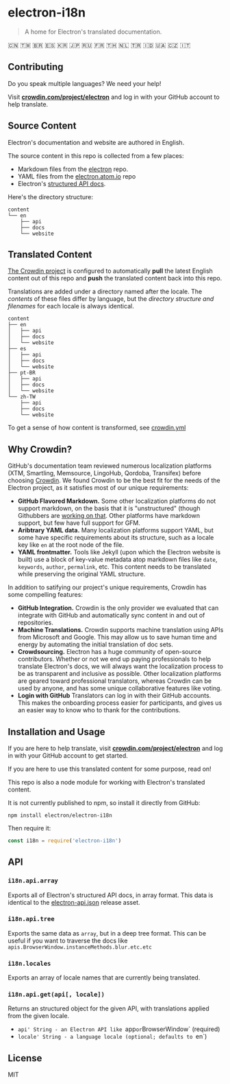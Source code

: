 # electron-i18n

> A home for Electron's translated documentation.

🇨🇳 🇹🇼 🇧🇷 🇪🇸 🇰🇷 🇯🇵 🇷🇺 🇫🇷 🇹🇭 🇳🇱 🇹🇷 🇮🇩 🇺🇦 🇨🇿 🇮🇹

## Contributing

Do you speak multiple languages? We need your help! 

Visit **[crowdin.com/project/electron](https://crowdin.com/project/electron)** and log in with your GitHub account to help translate.


## Source Content

Electron's documentation and website are authored in English.

The source content in this repo is collected from a few places:

- Markdown files from the [electron](https://github.com/electron/electron/tree/master/docs) repo.
- YAML files from the [electron.atom.io](https://github.com/electron/electron.atom.io/tree/gh-pages/_data/) repo
- Electron's [structured API docs](https://electron.atom.io/blog/2016/09/27/api-docs-json-schema).

Here's the directory structure:

```
content
└── en
    ├── api
    ├── docs
    └── website
```

## Translated Content

[The Crowdin project](https://crowdin.com/project/electron) is configured to automatically **pull** the latest English content out of this repo and **push** the translated content back into this repo.

Translations are added under a directory named after the locale. The _contents_ of these files differ by language, but the _directory structure and filenames_ for each locale is always identical.

```
content
├── en
│   ├── api
│   ├── docs
│   └── website
├── es
│   ├── api
│   ├── docs
│   └── website
├── pt-BR
│   ├── api
│   ├── docs
│   └── website
└── zh-TW
    ├── api
    ├── docs
    └── website
```

To get a sense of how content is transformed, see [crowdin.yml](crowdin.yml)

## Why Crowdin?

GitHub's documentation team reviewed numerous localization platforms (XTM, Smartling, Memsource, LingoHub, Qordoba, Transifex) before choosing [Crowdin](http://crowdin.com). We found Crowdin to be the best fit for the needs of the Electron project, as it satisfies most of our unique requirements:

- **GitHub Flavored Markdown.** Some other localization platforms do not support markdown, on the basis that it is "unstructured" (though Githubbers are [working on that](https://githubengineering.com/a-formal-spec-for-github-markdown/). Other platforms have markdown support, but few have full support for GFM.
- **Aribtrary YAML data.** Many localization platforms support YAML, but some have specific requirements about its structure, such as a locale key like `en` at the root node of the file.
- **YAML frontmatter.** Tools like Jekyll (upon which the Electron website is built) use a block of key-value metadata atop markdown files like `date`, `keywords`, `author`, `permalink`, etc. This content needs to be translated while preserving the original YAML structure.

In addition to satifying our project's unique requirements, Crowdin has some compelling features:

- **GitHub Integration.** Crowdin is the only provider we evaluated that can integrate with GitHub and automatically sync content in and out of repositories.
- **Machine Translations.** Crowdin supports machine translation using APIs from Microsoft and Google. This may allow us to save human time and energy by automating the initial translation of doc sets.
- **Crowdsourcing.** Electron has a huge community of open-source
contributors. Whether or not we end up paying professionals to help translate Electron's docs, we will always want the localization process to be as transparent and inclusive as possible. Other localization platforms are geared toward professional translators, whereas Crowdin can be used by anyone, and has some unique collaborative features like voting.
- **Login with GitHub** Translators can log in with their GitHub accounts. This makes the onboarding process easier for participants, and gives  us an easier way to know who to thank for the contributions.

## Installation and Usage

If you are here to help translate, visit 
**[crowdin.com/project/electron](https://crowdin.com/project/electron)** and log in with your GitHub account to get started.

If you are here to use this translated content for some purpose, read on!

This repo is also a node module for working with Electron's translated content.

It is not currently published to npm, so install it directly from GitHub:

```
npm install electron/electron-i18n
```

Then require it:

```js
const i18n = require('electron-i18n')
```

## API

### `i18n.api.array`

Exports all of Electron's structured API docs, in array format. This data
is identical to the 
[electron-api.json](https://github.com/electron/electron/releases/tag/v1.6.11)
release asset.

### `i18n.api.tree`

Exports the same data as `array`, but in a deep tree format. This can be 
useful if you want to traverse the docs like 
`apis.BrowserWindow.instanceMethods.blur.etc.etc`

### `i18n.locales`

Exports an array of locale names that are currently being translated.

### `i18n.api.get(api[, locale])`

Returns an structured object for the given API, with translations applied from 
the given locale.

- `api' String - an Electron API like `app` or `BrowserWindow` (required)
- `locale' String - a language locale (optional; defaults to `en`)


## License

MIT
